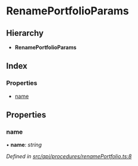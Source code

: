 # RenamePortfolioParams

## Hierarchy

* **RenamePortfolioParams**

## Index

### Properties

* [name](renameportfolioparams.md#name)

## Properties

### name

• **name**: _string_

_Defined in_ [_src/api/procedures/renamePortfolio.ts:8_](https://github.com/PolymathNetwork/polymesh-sdk/blob/1221e467/src/api/procedures/renamePortfolio.ts#L8)


